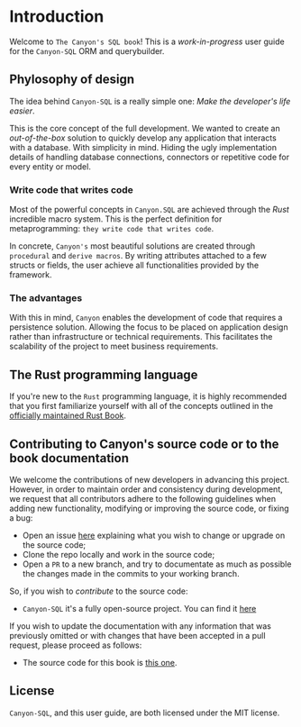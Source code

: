 # Introduction

Welcome to `The Canyon's SQL book`! This is a *work-in-progress* user guide for the `Canyon-SQL` ORM and querybuilder.

## Phylosophy of design

The idea behind `Canyon-SQL` is a really simple one: *Make the developer's life easier*.

This is the core concept of the full development. We wanted to create an *out-of-the-box* solution to quickly
develop any application that interacts with a database. With simplicity in mind. Hiding the ugly
implementation details of handling database connections, connectors or repetitive code for every entity or model.

### Write code that writes code

Most of the powerful concepts in `Canyon.SQL` are achieved through the *Rust* incredible macro system.
This is the perfect definition for metaprogramming: `they write code that writes code`.

In concrete, `Canyon's` most beautiful solutions are created through `procedural` and `derive macros`. By writing attributes attached to a few structs or fields, the user achieve all functionalities provided by the framework.

### The advantages

With this in mind, `Canyon` enables the development of code that requires a persistence solution. Allowing the focus to be placed on application design rather than infrastructure or technical requirements. This facilitates the scalability of the project to meet business requirements.


## The Rust programming language

If you're new to the `Rust` programming language, it is highly recommended that you first familiarize yourself with all of the concepts outlined in the [officially maintained Rust Book](https://www.rust-lang.org/).


## Contributing to Canyon's source code or to the book documentation

We welcome the contributions of new developers in advancing this project. However, in order to maintain order and consistency during development, we request that all contributors adhere to the following guidelines when adding new functionality, modifying or improving the source code, or fixing a bug:

* Open an issue [here](https://github.com/zerodaycode/Canyon-SQL/issues) explaining what you wish to change or upgrade on the source code;
* Clone the repo locally and work in the source code;
* Open a `PR` to a new branch, and try to documentate as much as possible the changes made in the commits to your working branch.

So, if you wish to *contribute* to the source code:

* `Canyon-SQL` it's a fully open-source project. You can find it [here](https://github.com/zerodaycode/Canyon-SQL)

If you wish to update the documentation with any information that was previously omitted or with changes that have been accepted in a pull request, please proceed as follows:

* The source code for this book is [this one](https://github.com/zerodaycode/canyon-book).

## License

`Canyon-SQL`, and this user guide, are both licensed under the MIT license.
